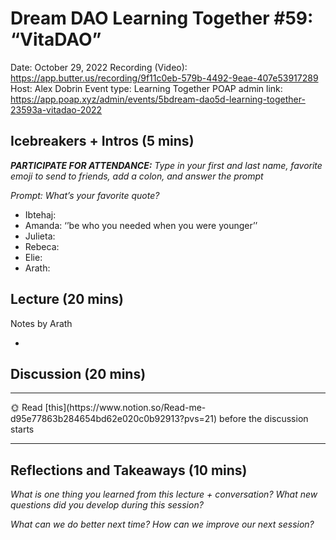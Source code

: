 # Dream DAO Learning Together #59: “VitaDAO”

Date: October 29, 2022
Recording (Video): https://app.butter.us/recording/9f11c0eb-579b-4492-9eae-407e53917289
Host: Alex Dobrin
Event type: Learning Together
POAP admin link: https://app.poap.xyz/admin/events/5bdream-dao5d-learning-together-23593a-vitadao-2022

## Icebreakers + Intros (5 mins)

***PARTICIPATE FOR ATTENDANCE:** Type in your first and last name, favorite emoji to send to friends, add a colon, and answer the prompt*

*Prompt: What’s your favorite quote?*

- Ibtehaj:
- Amanda: ‘’be who you needed when you were younger’’
- Julieta:
- Rebeca:
- Elie:
- Arath:

## Lecture (20 mins)

Notes by Arath

- 

## Discussion (20 mins)

---

<aside>
🌞 Read [this](https://www.notion.so/Read-me-d95e77863b284654bd62e020c0b92913?pvs=21) before the discussion starts

</aside>

---

## Reflections and Takeaways (10 mins)

*What is one thing you learned from this lecture + conversation? What new questions did you develop during this session?*

*What can we do better next time? How can we improve our next session?*